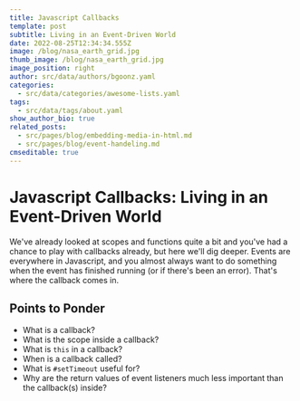 ```yaml
---
title: Javascript Callbacks
template: post
subtitle: Living in an Event-Driven World
date: 2022-08-25T12:34:34.555Z
image: /blog/nasa_earth_grid.jpg
thumb_image: /blog/nasa_earth_grid.jpg
image_position: right
author: src/data/authors/bgoonz.yaml
categories:
  - src/data/categories/awesome-lists.yaml
tags:
  - src/data/tags/about.yaml
show_author_bio: true
related_posts:
  - src/pages/blog/embedding-media-in-html.md
  - src/pages/blog/event-handeling.md
cmseditable: true
---
```



# Javascript Callbacks: Living in an Event-Driven World

We've already looked at scopes and functions quite a bit and you've had a chance to play with callbacks already, but here we'll dig deeper. Events are everywhere in Javascript, and you almost always want to do something when the event has finished running (or if there's been an error). That's where the callback comes in.

## Points to Ponder

* What is a callback?
* What is the scope inside a callback?
* What is `this` in a callback?
* When is a callback called?
* What is `#setTimeout` useful for?
* Why are the return values of event listeners much less important than the callback(s) inside?
